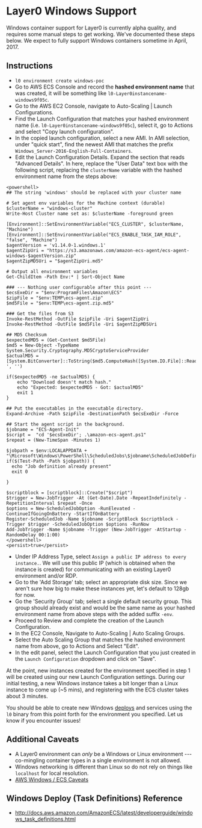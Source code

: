 # Layer0 Windows Support

Windows container support for Layer0 is currently alpha quality, and requires some manual steps to get working. We've documented these steps below. We expect to fully support Windows containers sometime in April, 2017.

## Instructions

- `l0 environment create windows-poc`
- Go to AWS ECS Console and record the **hashed environment name** that was created, it will be something like `l0-Layer0instancename-windows9f05c`.
- Go to the AWS EC2 Console, navigate to Auto-Scaling | Launch Configurations.
- Find the Launch Configuration that matches your hashed environment name (i.e. `l0-Layer0instancename-windows9f05c`), select it, go to Actions and select "Copy launch configuration".
- In the copied launch configuration, select a new AMI. In AMI selection, under "quick start", find the newest AMI that matches the prefix `Windows_Server-2016-English-Full-Containers`.
- Edit the Launch Configuration Details. Expand the section that reads "Advanced Details". In here, replace the "User Data" text box with the following script, replacing the `clusterName` variable with the hashed environment name from the steps above:

```
<powershell>
## The string 'windows' should be replaced with your cluster name

# Set agent env variables for the Machine context (durable)
$clusterName = "windows-cluster"
Write-Host Cluster name set as: $clusterName -foreground green

[Environment]::SetEnvironmentVariable("ECS_CLUSTER", $clusterName, "Machine")
[Environment]::SetEnvironmentVariable("ECS_ENABLE_TASK_IAM_ROLE", "false", "Machine")
$agentVersion = 'v1.14.0-1.windows.1'
$agentZipUri = "https://s3.amazonaws.com/amazon-ecs-agent/ecs-agent-windows-$agentVersion.zip"
$agentZipMD5Uri = "$agentZipUri.md5"

# Output all environment variables
Get-ChildItem -Path Env:* | Sort-Object Name

### --- Nothing user configurable after this point ---
$ecsExeDir = "$env:ProgramFiles\Amazon\ECS"
$zipFile = "$env:TEMP\ecs-agent.zip"
$md5File = "$env:TEMP\ecs-agent.zip.md5"

### Get the files from S3
Invoke-RestMethod -OutFile $zipFile -Uri $agentZipUri
Invoke-RestMethod -OutFile $md5File -Uri $agentZipMD5Uri

## MD5 Checksum
$expectedMD5 = (Get-Content $md5File)
$md5 = New-Object -TypeName System.Security.Cryptography.MD5CryptoServiceProvider
$actualMD5 = [System.BitConverter]::ToString($md5.ComputeHash([System.IO.File]::ReadAllBytes($zipFile))).replace('-', '')

if($expectedMD5 -ne $actualMD5) {
    echo "Download doesn't match hash."
    echo "Expected: $expectedMD5 - Got: $actualMD5"
    exit 1
}

## Put the executables in the executable directory.
Expand-Archive -Path $zipFile -DestinationPath $ecsExeDir -Force

## Start the agent script in the background.
$jobname = "ECS-Agent-Init"
$script =  "cd '$ecsExeDir'; .\amazon-ecs-agent.ps1"
$repeat = (New-TimeSpan -Minutes 1)

$jobpath = $env:LOCALAPPDATA + "\Microsoft\Windows\PowerShell\ScheduledJobs\$jobname\ScheduledJobDefinition.xml"
if($(Test-Path -Path $jobpath)) {
  echo "Job definition already present"
  exit 0

}

$scriptblock = [scriptblock]::Create("$script")
$trigger = New-JobTrigger -At (Get-Date).Date -RepeatIndefinitely -RepetitionInterval $repeat -Once
$options = New-ScheduledJobOption -RunElevated -ContinueIfGoingOnBattery -StartIfOnBattery
Register-ScheduledJob -Name $jobname -ScriptBlock $scriptblock -Trigger $trigger -ScheduledJobOption $options -RunNow
Add-JobTrigger -Name $jobname -Trigger (New-JobTrigger -AtStartup -RandomDelay 00:1:00)
</powershell>
<persist>true</persist>
```

- Under IP Address Type, select `Assign a public IP address to every instance.`. We will use this public IP (which is obtained when the instance is created) for communicating with an existing Layer0 environment and/or RDP.
- Go to the 'Add Storage' tab; select an appropriate disk size. Since we aren't sure how big to make these instances yet, let's default to 128gb for now.
- Go the 'Security Group' tab; select a single default security group. This group should already exist and would be the same name as your hashed environment name from above steps with the added suffix `-env`.
- Proceed to Review and complete the creation of the Launch Configuration.
- In the EC2 Console, Navigate to Auto-Scaling | Auto Scaling Groups.
- Select the Auto Scaling Group that matches the hashed environment name from above, go to Actions and Select "Edit".
- In the edit panel, select the Launch Configuration that you just created in the `Launch Configuration` dropdown and click on "Save".

At the point, new instances created for the environment specified in step 1 will be created using our new Launch Configuration settings. During our initial testing, a new Windows instance takes a bit longer than a Linux instance to come up (~5 mins), and registering with the ECS cluster takes about 3 minutes.

You should be able to create new Windows [deploys](http://docs.aws.amazon.com/AmazonECS/latest/developerguide/windows_task_definitions.html) and services using the `l0` binary from this point forth for the environment you specified. Let us know if you encounter issues!

## Additional Caveats

- A Layer0 environment can _only_ be a Windows or Linux environment --- co-mingling container types in a single environment is not allowed.
- Windows networking is different than Linux so do not rely on things like `localhost` for local resolution.
- [AWS Windows / ECS Caveats ](http://docs.aws.amazon.com/AmazonECS/latest/developerguide/ECS_Windows.html)

## Windows Deploy (Task Definitions) Reference
- http://docs.aws.amazon.com/AmazonECS/latest/developerguide/windows_task_definitions.html
